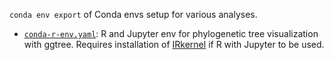 `conda env export` of Conda envs setup for various analyses.

* [`conda-r-env.yaml`](conda-r-env.yaml): R and Jupyter env for phylogenetic tree visualization with ggtree. Requires installation of [IRkernel](https://irkernel.github.io/installation/) if R with Jupyter to be used.
